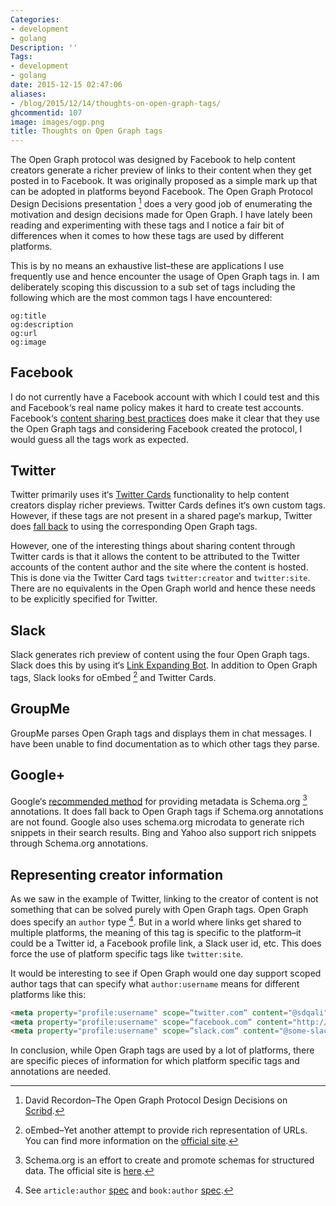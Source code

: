 ```yaml
---
Categories:
- development
- golang
Description: ''
Tags:
- development
- golang
date: 2015-12-15 02:47:06
aliases:
- /blog/2015/12/14/thoughts-on-open-graph-tags/
ghcommentid: 107
image: images/ogp.png
title: Thoughts on Open Graph tags
---
```


The Open Graph protocol was designed by Facebook to help content creators generate a richer preview of links to their content when they get posted in to Facebook. It was originally proposed as a simple mark up that can be adopted in platforms beyond Facebook. The Open Graph Protocol Design Decisions presentation [^1] does a very good job of enumerating the motivation and design decisions made for Open Graph. I have lately been reading and experimenting with these tags and I notice a fair bit of differences when it comes to how these tags are used by different platforms.

<!--more-->

This is by no means an exhaustive list–these are applications I use frequently use and hence encounter the usage of Open Graph tags in. I am deliberately scoping this discussion to a sub set of tags including the following which are the most common tags I have encountered:

```
og:title
og:description
og:url
og:image
```

## Facebook
I do not currently have a Facebook account with which I could test and this and Facebook‘s real name policy makes it hard to create test accounts. Facebook‘s [content sharing best practices](https://developers.facebook.com/docs/sharing/best-practices) does make it clear that they use the Open Graph tags and considering Facebook created the protocol, I would guess all the tags work as expected.

## Twitter
Twitter primarily uses it‘s [Twitter Cards](https://dev.twitter.com/cards/overview) functionality to help content creators display richer previews. Twitter Cards defines it‘s own custom tags. However, if these tags are not present in a shared page‘s markup, Twitter does [fall back](https://dev.twitter.com/cards/markup) to using the corresponding Open Graph tags.

However, one of the interesting things about sharing content through Twitter cards is that it allows the content to be attributed to the Twitter accounts of the content author and the site where the content is hosted. This is done via the Twitter Card tags `twitter:creator` and `twitter:site`. There are no equivalents in the Open Graph world and hence these needs to be explicitly specified for Twitter.


## Slack
Slack generates rich preview of content using the four Open Graph tags. Slack does this by using it‘s [Link Expanding Bot](https://api.slack.com/robots). In addition to Open Graph tags, Slack looks for oEmbed [^2] and Twitter Cards.

## GroupMe
GroupMe parses Open Graph tags and displays them in chat messages. I have been unable to find documentation as to which other tags they parse.

## Google+
Google‘s [recommended method](https://developers.google.com/+/web/snippet/) for providing metadata is Schema.org [^3] annotations. It does fall back to Open Graph tags if Schema.org annotations are not found. Google also uses schema.org microdata to generate rich snippets in their search results. Bing and Yahoo also support rich snippets through Schema.org annotations.

## Representing creator information
As we saw in the example of Twitter, linking to the creator of content is not something that can be solved purely with Open Graph tags. Open Graph does specify an `author` type [^4]. But in a world where links get shared to multiple platforms, the meaning of this tag is specific to the platform–it could be a Twitter id, a Facebook profile link, a Slack user id, etc. This does force the use of platform specific tags like `twitter:site`.

It would be interesting to see if Open Graph would one day support scoped author tags that can specify what `author:username` means for different platforms like this:

```html
<meta property="profile:username" scope=“twitter.com“ content="@sdqali" />
<meta property="profile:username" scope=“facebook.com“ content="http://facebook.com/some-profile-id" />
<meta property="profile:username" scope=“slack.com“ content="@some-slack-id" />
```

In conclusion, while Open Graph tags are used by a lot of platforms, there are specific pieces of information for which platform specific tags and annotations are needed.

[^1]: David Recordon–The Open Graph Protocol Design Decisions on [Scribd](http://www.scribd.com/doc/30715288/The-Open-Graph-Protocol-Design-Decisions).
[^2]: oEmbed–Yet another attempt to provide rich representation of URLs. You can find more information on the [official site](http://oembed.com/).
[^3]: Schema.org is an effort to create and promote schemas for structured data. The official site is [here](http://schema.org/).
[^4]: See `article:author` [spec](http://ogp.me/#type_article) and `book:author` [spec](http://ogp.me/#type_book).
